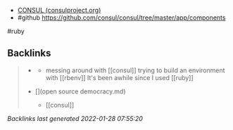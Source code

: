 - [CONSUL (consulproject.org)](https://consulproject.org/en/)
- #github https://github.com/consul/consul/tree/master/app/components

#ruby

## Backlinks

> - [](2021-05-20.md)
>   - messing around with [[consul]] trying to build an environment with [[rbenv]] It's been awhile since I used [[ruby]]
>    
> - [](open source democracy.md)
>   - [[consul]]

_Backlinks last generated 2022-01-28 07:55:20_
